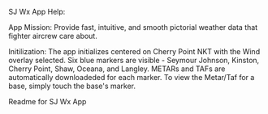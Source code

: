 SJ Wx App Help:

App Mission:
Provide fast, intuitive, and smooth pictorial weather data that fighter aircrew care about.

Initilization:
The app initializes centered on Cherry Point NKT with the Wind overlay selected.  Six blue markers are visible  - Seymour Johnson, Kinston, Cherry Point, Shaw, Oceana, and Langley.  METARs and TAFs are automatically downloadeded for each marker.  To view the Metar/Taf for a base, simply touch the base's marker.

Readme for SJ Wx App
